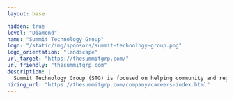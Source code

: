 ```yaml
---
layout: base

hidden: true
level: "Diamond"
name: "Summit Technology Group"
logo: "/static/img/sponsors/summit-technology-group.png"
logo_orientation: "landscape"
url_target: "https://thesummitgrp.com/"
url_friendly: "thesummitgrp.com"
description: |
  Summit Technology Group (STG) is focused on helping community and regional financial institutions modernize their lending solutions and internal workflow processes. Through the years STG has built a boutique consulting, outsourced services, and software practice – enabling financial institutions to focus on their strengths, while eliminating their barriers to growth. STG, whose investors have included the American Bankers Association, quietly powers software solutions for thousands of banking organizations in the United States and has operated some of the largest lending programs in operation today.
hiring_url: "https://thesummitgrp.com/company/careers-index.html"
---
```


